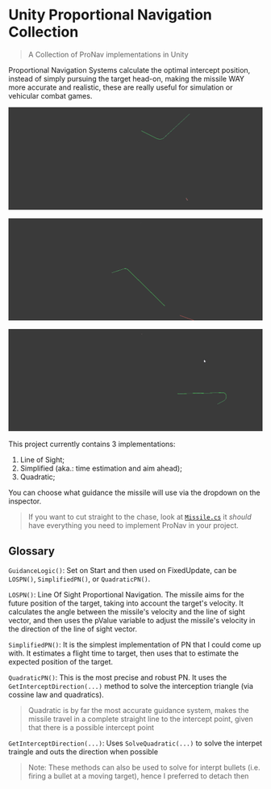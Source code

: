 # Unity Proportional Navigation Collection
> A Collection of ProNav implementations in Unity

Proportional Navigation Systems calculate the optimal intercept position, instead of simply pursuing the target head-on, making the missile WAY more accurate and realistic, these are really useful for simulation or vehicular combat games.

![](https://github.com/Woreira/Proportional-Navigation-Missile-in-Unity/blob/main/PreviewGifs/preview1.gif)  


![](https://github.com/Woreira/Proportional-Navigation-Missile-in-Unity/blob/main/PreviewGifs/preview2.gif)  

![](https://github.com/Woreira/Proportional-Navigation-Missile-in-Unity/blob/main/PreviewGifs/preview3.gif)

This project currently contains 3 implementations:<br>
1. Line of Sight;
2. Simplified (aka.: time estimation and aim ahead);
3. Quadratic;

You can choose what guidance the missile will use via the dropdown on the inspector.

> If you want to cut straight to the chase, look at [`Missile.cs`](https://github.com/Woreira/Proportional-Navigation-Missile-in-Unity/blob/main/ProportionalNavDemo/Assets/Scripts/Missile.cs) it *should* have everything you need to implement ProNav in your project.

## Glossary

`GuidanceLogic()`: Set on Start and then used on FixedUpdate, can be `LOSPN()`, `SimplifiedPN()`, or `QuadraticPN()`.

`LOSPN()`: Line Of Sight Proportional Navigation. The missile aims for the future position of the target, taking into account the target's velocity. It calculates the angle between the missile's velocity and the line of sight vector, and then uses the pValue variable to adjust the missile's velocity in the direction of the line of sight vector.

`SimplifiedPN()`: It is the simplest implementation of PN that I could come up with. It estimates a flight time to target, then uses that to estimate the expected position of the target.

`QuadraticPN()`: This is the most precise and robust PN. It uses the `GetInterceptDirection(...)` method to solve the interception triangle (via cossine law and quadratics).

> Quadratic is by far the most accurate guidance system, makes the missile travel in a complete straight line to the intercept point, given that there is a possible intercept point

`GetInterceptDirection(...)`: Uses `SolveQuadratic(...)` to solve the interpet traingle and outs the direction when possible

> Note: These methods can also be used to solve for interpt bullets (i.e. firing a bullet at a moving target), hence I preferred to detach then